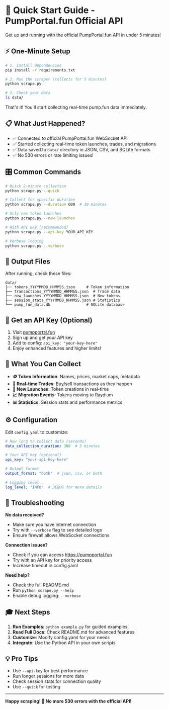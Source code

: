 # 🚀 Quick Start Guide - PumpPortal.fun Official API

Get up and running with the official PumpPortal.fun API in under 5 minutes!

## ⚡ One-Minute Setup

```bash
# 1. Install dependencies
pip install -r requirements.txt

# 2. Run the scraper (collects for 5 minutes)
python scrape.py

# 3. Check your data
ls data/
```

That's it! You'll start collecting real-time pump.fun data immediately.

## 📋 What Just Happened?

- ✅ Connected to official PumpPortal.fun WebSocket API
- ✅ Started collecting real-time token launches, trades, and migrations
- ✅ Data saved to `data/` directory in JSON, CSV, and SQLite formats
- ✅ No 530 errors or rate limiting issues!

## 🎛️ Common Commands

```bash
# Quick 2-minute collection
python scrape.py --quick

# Collect for specific duration
python scrape.py --duration 600  # 10 minutes

# Only new token launches
python scrape.py --new-launches

# With API key (recommended)
python scrape.py --api-key YOUR_API_KEY

# Verbose logging
python scrape.py --verbose
```

## 📁 Output Files

After running, check these files:

```
data/
├── tokens_YYYYMMDD_HHMMSS.json     # Token information
├── transactions_YYYYMMDD_HHMMSS.json  # Trade data
├── new_launches_YYYYMMDD_HHMMSS.json  # New tokens
├── session_stats_YYYYMMDD_HHMMSS.json # Statistics
└── pump_fun_data.db                # SQLite database
```

## 🔑 Get an API Key (Optional)

1. Visit [pumpportal.fun](https://pumpportal.fun)
2. Sign up and get your API key
3. Add to config: `api_key: "your-key-here"`
4. Enjoy enhanced features and higher limits!

## 🎯 What You Can Collect

- **🪙 Token Information**: Names, prices, market caps, metadata
- **💱 Real-time Trades**: Buy/sell transactions as they happen
- **🚀 New Launches**: Token creations in real-time
- **📈 Migration Events**: Tokens moving to Raydium
- **📊 Statistics**: Session stats and performance metrics

## ⚙️ Configuration

Edit `config.yaml` to customize:

```yaml
# How long to collect data (seconds)
data_collection_duration: 300  # 5 minutes

# Your API key (optional)
api_key: "your-api-key-here"

# Output format
output_format: "both"  # json, csv, or both

# Logging level
log_level: "INFO"  # DEBUG for more details
```

## 🐛 Troubleshooting

**No data received?**
- Make sure you have internet connection
- Try with `--verbose` flag to see detailed logs
- Ensure firewall allows WebSocket connections

**Connection issues?**
- Check if you can access https://pumpportal.fun
- Try with an API key for priority access
- Increase timeout in config.yaml

**Need help?**
- Check the full README.md
- Run `python scrape.py --help`
- Enable debug logging: `--verbose`

## 🎓 Next Steps

1. **Run Examples**: `python example.py` for guided examples
2. **Read Full Docs**: Check README.md for advanced features
3. **Customize**: Modify config.yaml for your needs
4. **Integrate**: Use the Python API in your own scripts

## 💡 Pro Tips

- Use `--api-key` for best performance
- Run longer sessions for more data
- Check session stats for connection quality
- Use `--quick` for testing

---

**Happy scraping! 🎉 No more 530 errors with the official API!**